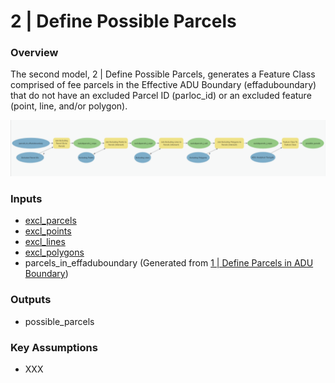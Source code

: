 # 2 | Define Possible Parcels

### Overview

The second model, 2 | Define Possible Parcels, generates a Feature Class comprised of fee parcels in the Effective ADU Boundary (effaduboundary) that do not have an excluded Parcel ID (parloc\_id) or an excluded feature (point, line, and/or polygon).

![ModelBuilder Screenshot. Click to expand.](../.gitbook/assets/Model2.png)

### Inputs

* [excl\_parcels](../analysis-preparation/spatial-inputs/2.-parcel-level-exclusions/2-1.-excluded-parcel-ids.md)
* [excl\_points](../analysis-preparation/spatial-inputs/2.-parcel-level-exclusions/2-2.-excluding-points.md)
* [excl\_lines](../analysis-preparation/spatial-inputs/2.-parcel-level-exclusions/2-3.-excluding-lines.md)
* [excl\_polygons](../analysis-preparation/spatial-inputs/2.-parcel-level-exclusions/2-4.-excluding-polygons.md)
* parcels\_in\_effaduboundary (Generated from [1 | Define Parcels in ADU Boundary](../analysis-overview/page-1.md))

### Outputs

* possible\_parcels

### Key Assumptions

* XXX


